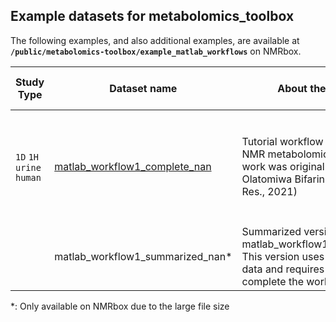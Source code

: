## Example datasets for metabolomics_toolbox
The following examples, and also additional examples, are available at **`/public/metabolomics-toolbox/example_matlab_workflows`** on NMRbox.

|Study Type|Dataset name|About the Dataset|This Example Contains|This Workflow Uses|
|-|-|-|-|-|
| `1D` `1H` `urine` `human`|[matlab_workflow1_complete_nan](https://github.com/edisonomics/metabolomics_toolbox/tree/master/examples/1D_serum/matlab_workflow1_complete_nan)|Tutorial workflow using a urine NMR metabolomics study. This work was originally conducted by Olatomiwa Bifarin (J. Proteome Res., 2021)|`Spectra` `Workflow`|`Load1D` `Setup1D` `ref_spectra` `remove_region` `guide_align1D` `normcheck` `normalize` `varcheck` `scale` `nipalsPCA` `VisScores`|
||matlab_workflow1_summarized_nan*|Summarized version of matlab_workflow1_complete_nan. This version uses pre-processed data and requires less time to complete the workflow.|||

*: Only available on NMRbox due to the large file size
